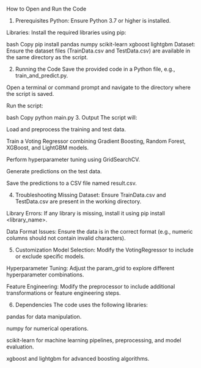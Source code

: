 How to Open and Run the Code
1. Prerequisites
Python: Ensure Python 3.7 or higher is installed.

Libraries: Install the required libraries using pip:

bash
Copy
pip install pandas numpy scikit-learn xgboost lightgbm
Dataset: Ensure the dataset files (TrainData.csv and TestData.csv) are available in the same directory as the script.

2. Running the Code
Save the provided code in a Python file, e.g., train_and_predict.py.

Open a terminal or command prompt and navigate to the directory where the script is saved.

Run the script:

bash
Copy
python main.py
3. Output
The script will:

Load and preprocess the training and test data.

Train a Voting Regressor combining Gradient Boosting, Random Forest, XGBoost, and LightGBM models.

Perform hyperparameter tuning using GridSearchCV.

Generate predictions on the test data.

Save the predictions to a CSV file named result.csv.

4. Troubleshooting
Missing Dataset: Ensure TrainData.csv and TestData.csv are present in the working directory.

Library Errors: If any library is missing, install it using pip install <library_name>.

Data Format Issues: Ensure the data is in the correct format (e.g., numeric columns should not contain invalid characters).

5. Customization
Model Selection: Modify the VotingRegressor to include or exclude specific models.

Hyperparameter Tuning: Adjust the param_grid to explore different hyperparameter combinations.

Feature Engineering: Modify the preprocessor to include additional transformations or feature engineering steps.

6. Dependencies
The code uses the following libraries:

pandas for data manipulation.

numpy for numerical operations.

scikit-learn for machine learning pipelines, preprocessing, and model evaluation.

xgboost and lightgbm for advanced boosting algorithms.
